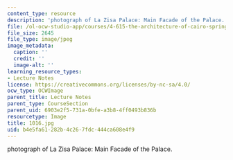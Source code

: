 ```yaml
---
content_type: resource
description: 'photograph of La Zisa Palace: Main Facade of the Palace.'
file: /ol-ocw-studio-app/courses/4-615-the-architecture-of-cairo-spring-2002/b4e5fa61282b4c267fdc444ca608e4f9_1016.jpg
file_size: 2645
file_type: image/jpeg
image_metadata:
  caption: ''
  credit: ''
  image-alt: ''
learning_resource_types:
- Lecture Notes
license: https://creativecommons.org/licenses/by-nc-sa/4.0/
ocw_type: OCWImage
parent_title: Lecture Notes
parent_type: CourseSection
parent_uid: 6903e2f5-731a-0bfe-a3b8-4ff0493b836b
resourcetype: Image
title: 1016.jpg
uid: b4e5fa61-282b-4c26-7fdc-444ca608e4f9
---
```

photograph of La Zisa Palace: Main Facade of the Palace.
